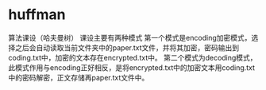 # huffman
算法课设（哈夫曼树）
课设主要有两种模式
第一个模式是encoding加密模式，选择之后会自动读取当前文件夹中的paper.txt文件，并将其加密，密码输出到coding.txt中，加密的文本存在encrypted.txt中。
第二个模式为decoding模式，此模式作用与encoding正好相反，是将encrypted.txt中的加密文本用coding.txt中的密码解密，正文存储再paper.txt文件中。
